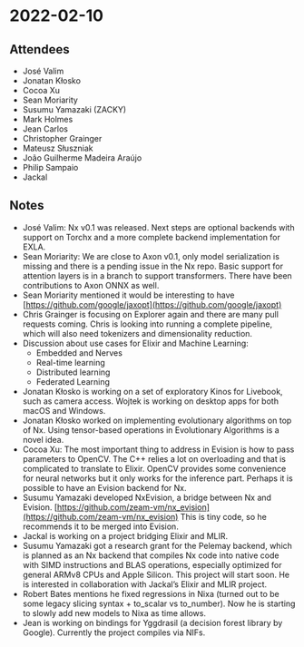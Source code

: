 # 2022-02-10

## Attendees

* José Valim
* Jonatan Kłosko
* Cocoa Xu
* Sean Moriarity
* Susumu Yamazaki (ZACKY)
* Mark Holmes
* Jean Carlos
* Christopher Grainger
* Mateusz Słuszniak
* João Guilherme Madeira Araújo
* Philip Sampaio
* Jackal

## Notes

* José Valim: Nx v0.1 was released. Next steps are optional backends with support on Torchx and a more complete backend implementation for EXLA.
* Sean Moriarity: We are close to Axon v0.1, only model serialization is missing and there is a pending issue in the Nx repo. Basic support for attention layers is in a branch to support transformers. There have been contributions to Axon ONNX as well.
* Sean Moriarity mentioned it would be interesting to have [https://github.com/google/jaxopt](https://github.com/google/jaxopt)
* Chris Grainger is focusing on Explorer again and there are many pull requests coming. Chris is looking into running a complete pipeline, which will also need tokenizers and dimensionality reduction.
* Discussion about use cases for Elixir and Machine Learning:
    * Embedded and Nerves
    * Real-time learning
    * Distributed learning
    * Federated Learning
* Jonatan Kłosko is working on a set of exploratory Kinos for Livebook, such as camera access. Wojtek is working on desktop apps for both macOS and Windows.
* Jonatan Kłosko worked on implementing evolutionary algorithms on top of Nx. Using tensor-based operations in Evolutionary Algorithms is a novel idea.
* Cocoa Xu: The most important thing to address in Evision is how to pass parameters to OpenCV. The C++ relies a lot on overloading and that is complicated to translate to Elixir. OpenCV provides some convenience for neural networks but it only works for the inference part. Perhaps it is possible to have an Evision backend for Nx.
* Susumu Yamazaki developed NxEvision, a bridge between Nx and Evision. [https://github.com/zeam-vm/nx_evision](https://github.com/zeam-vm/nx_evision) This is tiny code, so he recommends it to be merged into Evision.
* Jackal is working on a project bridging Elixir and MLIR.
* Susumu Yamazaki got a research grant for the Pelemay backend, which is planned as an Nx backend that compiles Nx code into native code with SIMD instructions and BLAS operations, especially optimized for general ARMv8 CPUs and Apple Silicon. This project will start soon. He is interested in collaboration with Jackal’s Elixir and MLIR project.
* Robert Bates mentions he fixed regressions in Nixa (turned out to be some legacy slicing syntax + to_scalar vs to_number). Now he is starting to slowly add new models to Nixa as time allows.
* Jean is working on bindings for Yggdrasil (a decision forest library by Google). Currently the project compiles via NIFs.
